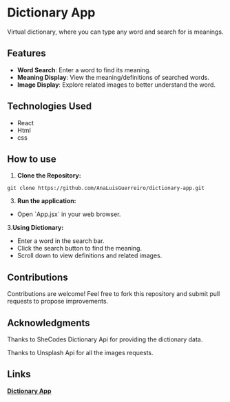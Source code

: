 # Dictionary App

Virtual dictionary, where you can type any word and search for is meanings.

## Features
- **Word Search**: Enter a word to find its meaning.
- **Meaning Display**: View the meaning/definitions of searched words.
- **Image Display**: Explore related images to better understand the word.

## Technologies Used
- React
- Html
- css

## How to use
1. **Clone the Repository:**

```
git clone https://github.com/AnaLuisGuerreiro/dictionary-app.git
```

3. **Run the application:**
- Open ´App.jsx´ in your web browser.

3.**Using Dictionary:**
- Enter a word in the search bar.
- Click the search button to find the meaning.
- Scroll down to view definitions and related images.

## Contributions
Contributions are welcome! Feel free to fork this repository and submit pull requests to propose improvements.

## Acknowledgments
Thanks to SheCodes Dictionary Api for providing the dictionary data.

Thanks to Unsplash Api for all the images requests.

## Links

[**Dictionary App**](https://dictionary-projectt.netlify.app/)
